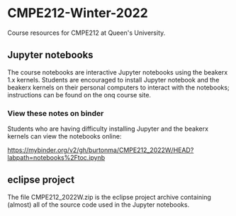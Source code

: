 # CMPE212-Winter-2022
Course resources for CMPE212 at Queen's University.

## Jupyter notebooks

The course notebooks are interactive Jupyter notebooks using the beakerx 1.x kernels. Students are encouraged to install Jupyter notebook and the beakerx kernels on their personal computers to interact with the notebooks; instructions can be found on the onq course site.

### View these notes on binder

Students who are having difficulty installing Jupyter and the beakerx kernels can view the notebooks online:

https://mybinder.org/v2/gh/burtonma/CMPE212_2022W/HEAD?labpath=notebooks%2Ftoc.ipynb

## eclipse project

The file CMPE212_2022W.zip is the eclipse project archive containing (almost) all of the source code used in the Jupyter notebooks.

